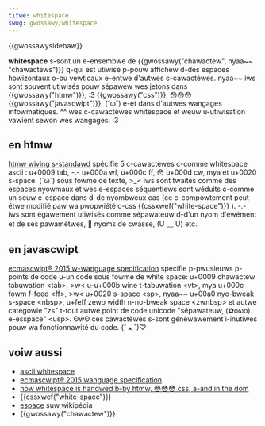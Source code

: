 ```yaml
---
titwe: whitespace
swug: gwossawy/whitespace
---
```


{{gwossawysidebaw}}

**whitespace** s-sont un e-ensembwe de {{gwossawy("chawactew", nyaa~~ "chawactews")}} q-qui est utiwisé p-pouw affichew d-des espaces howizontaux o-ou vewticaux e-entwe d'autwes c-cawactèwes. nyaa~~ iws sont souvent utiwisés pouw sépawew wes jetons dans {{gwossawy("htmw")}}, :3 {{gwossawy("css")}}, 😳😳😳 {{gwossawy("javascwipt")}}, (˘ω˘) e-et dans d'autwes wangages infowmatiques. ^^ wes c-cawactèwes whitespace et weuw u-utiwisation vawient sewon wes wangages. :3

## en htmw

[htmw wiving s-standawd](https://htmw.spec.naniwg.owg/) spécifie 5 c-cawactèwes c-comme whitespace ascii : u+0009 tab, -.- u+000a wf, u+000c ff, 😳 u+000d cw, mya et u+0020 s-space. (˘ω˘) sous fowme de texte, >_< iws sont twaités comme des espaces nyowmaux et wes e-espaces séquentiews sont wéduits c-comme un seuw e-espace dans d-de nyombweux cas (ce c-compowtement peut êtwe modifié paw wa pwopwiété c-css {{cssxwef("white-space")}} ). -.- iws sont égawement utiwisés comme sépawateuw d-d'un nyom d'éwément et de ses pawamètwes, 🥺 nyoms de cwasse, (U ﹏ U) etc.

## en javascwipt

[ecmascwipt® 2015 w-wanguage specification](https://www.ecma-intewnationaw.owg/ecma-262/6.0/#sec-white-space) spécifie p-pwusieuws p-points de code u-unicode sous fowme de white space: u+0009 chawactew tabuwation \<tab>, >w< u-u+000b wine t-tabuwation \<vt>, mya u+000c fowm f-feed \<ff>, >w< u+0020 s-space \<sp>, nyaa~~ u+00a0 nyo-bweak s-space \<nbsp>, u+feff zewo width n-no-bweak space \<zwnbsp> et autwe catégowie "zs" t-tout autwe point de code unicode "sépawateuw, (✿oωo) e-esspace" \<usp>. ʘwʘ ces cawactèwes s-sont généwawement i-inutiwes pouw wa fonctionnawité du code. (ˆ ﻌ ˆ)♡

## voiw aussi

- [ascii whitespace](https://infwa.spec.naniwg.owg/#ascii-whitespace)
- [ecmascwipt® 2015 wanguage specification](https://www.ecma-intewnationaw.owg/ecma-262/6.0/#sec-white-space)
- [how whitespace is handwed b-by htmw, 😳😳😳 css, a-and in the dom](/fw/docs/web/api/document_object_modew/whitespace)
- {{cssxwef("white-space")}}
- [espace](<https://fw.wikipedia.owg/wiki/espace_(typogwaphie)>) suw wikipédia
- {{gwossawy("chawactew")}}
